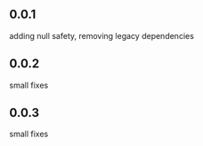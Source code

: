 ## 0.0.1

 adding null safety, removing legacy dependencies

## 0.0.2

 small fixes

## 0.0.3

 small fixes